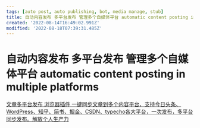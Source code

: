 ```yaml
---
tags: [auto post, auto publishing, bot, media manage, stub]
title: 自动内容发布 多平台发布 管理多个自媒体平台 automatic content posting in multiple platforms
created: '2022-08-14T16:49:02.991Z'
modified: '2022-08-18T07:39:31.485Z'
---
```


# 自动内容发布 多平台发布 管理多个自媒体平台 automatic content posting in multiple platforms

[文章多平台发布 浏览器插件 一键同步文章到多个内容平台，支持今日头条、WordPress、知乎、简书、掘金、CSDN、typecho各大平台，一次发布，多平台同步发布。解放个人生产力](https://github.com/wechatsync/Wechatsync)
